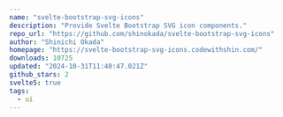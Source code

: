 ```yaml
---
name: "svelte-bootstrap-svg-icons"
description: "Provide Svelte Bootstrap SVG icon components."
repo_url: "https://github.com/shinokada/svelte-bootstrap-svg-icons"
author: "Shinichi Okada"
homepage: "https://svelte-bootstrap-svg-icons.codewithshin.com/"
downloads: 10725
updated: "2024-10-31T11:40:47.021Z"
github_stars: 2
svelte5: true
tags: 
  - ui
---
```

